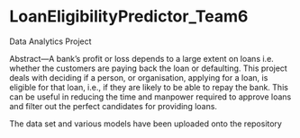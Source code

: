 # LoanEligibilityPredictor_Team6
Data Analytics Project


Abstract—A bank’s profit or loss depends to a large extent on loans i.e. whether the customers are paying back the loan or defaulting. This project deals with deciding if a person, or organisation, applying for a loan, is eligible for that loan, i.e., if they are likely to be able to repay the bank. This can be useful in reducing the time and  manpower required to approve loans and filter out the perfect candidates for providing loans.


The data set and various models have been uploaded onto the repository

